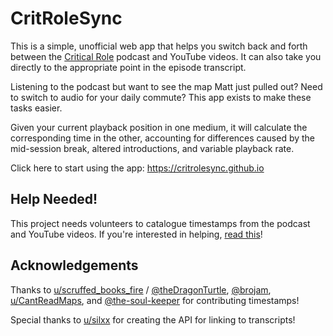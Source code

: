 # CritRoleSync

This is a simple, unofficial web app that helps you switch back and forth
between the [Critical Role](https://critrole.com) podcast and YouTube videos.
It can also take you directly to the appropriate point in the episode
transcript.

Listening to the podcast but want to see the map Matt just pulled out? Need to
switch to audio for your daily commute? This app exists to make these tasks
easier.

Given your current playback position in one medium, it will calculate the
corresponding time in the other, accounting for differences caused by the
mid-session break, altered introductions, and variable playback rate.

Click here to start using the app: https://critrolesync.github.io

## Help Needed!

This project needs volunteers to catalogue timestamps from the podcast and
YouTube videos. If you're interested in helping, [read
this](https://github.com/critrolesync/critrolesync.github.io/issues/1)!

## Acknowledgements

Thanks to
[u/scruffed_books_fire](https://www.reddit.com/user/scruffed_books_fire) /
[@theDragonTurtle](https://github.com/theDragonTurtle),
[@brojam](https://github.com/brojam),
[u/CantReadMaps](https://www.reddit.com/user/CantReadMaps), and
[@the-soul-keeper](https://github.com/the-soul-keeper)
for contributing timestamps!

Special thanks to [u/silxx](https://www.reddit.com/user/silxx/) for creating
the API for linking to transcripts!

